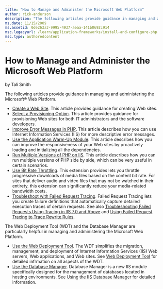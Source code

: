 ```yaml
---
title: "How to Manage and Administer the Microsoft Web Platform"
author: rick-anderson
description: "The following articles provide guidance in managing and administering the Microsoft® Web Platform. Create a Web Site. This article provides guidance for cre..."
ms.date: 11/15/2009
ms.assetid: 0de263a3-9995-4937-aeaa-141b0692c914
msc.legacyurl: /learn/application-frameworks/install-and-configure-php-on-iis/how-to-manage-and-administer-the-microsoft-web-platform
msc.type: authoredcontent
---
```

How to Manage and Administer the Microsoft Web Platform
====================
by Tali Smith

The following articles provide guidance in managing and administering the Microsoft® Web Platform.

- [Create a Web Site](../../get-started/getting-started-with-iis/create-a-web-site.md). This article provides guidance for creating Web sites.
- [Select a Provisioning Option](../../manage/creating-websites/select-a-provisioning-option.md). This article provides guidance for provisioning Web sites for both IT administrators and the software developers.
- [Improve Error Messages in PHP](improve-php-error-messages-in-iis-7-and-above.md). This article describes how you can use Internet Information Services (IIS) for more descriptive error messages.
- [Use the Application Warm-Up Module](../../manage/index.md). This article describes how you can improve the responsiveness of your Web sites by proactively loading and initializing all the dependencies.
- [Run Multiple Versions of PHP on IIS](run-multiple-versions-of-php-on-iis.md). This article describes how you can run multiple versions of PHP side by side, which can be very useful in certain scenarios.
- [Use Bit Rate Throttling](../../manage/managing-performance-settings/use-bit-rate-throttling.md). This extension provides lets you throttle progressive downloads of media files based on the content bit rate. For sites that deliver audio and video files that may not be watched in their entirety, this extension can significantly reduce your media-related bandwidth costs.
- [Troubleshoot with Failed Request Tracing](../../troubleshoot/using-failed-request-tracing/troubleshoot-with-failed-request-tracing.md). Failed Request Tracing lets you create failure definitions that automatically capture detailed execution traces of certain requests. See also [Troubleshooting Failed Requests Using Tracing in IIS 7.0 and Above](../../troubleshoot/using-failed-request-tracing/troubleshooting-failed-requests-using-tracing-in-iis.md) and [Using Failed Request Tracing to Trace Rewrite Rules](../../extensions/url-rewrite-module/using-failed-request-tracing-to-trace-rewrite-rules.md).

The Web Deployment Tool (WDT) and the Database Manager are particularly helpful in managing and administering the Microsoft Web Platform.

- [Use the Web Deployment Tool](../../publish/using-web-deploy/use-the-web-deployment-tool.md). The WDT simplifies the migration, management, and deployment of Internet Information Services (IIS) Web servers, Web applications, and Web sites. See [Web Deployment Tool](../../publish/deploying-application-packages/index.md) for detailed infrmation on all aspects of the WDT.
- [Use the Database Manager](../../extensions/database-manager/use-the-database-manager.md). Database Manager is a new IIS module specifically designed for the management of databases located in hosting environments. See [Using the IIS Database Manager](../../extensions/database-manager/index.md) for detailed information.